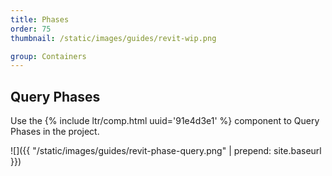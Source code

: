 ```yaml
---
title: Phases
order: 75
thumbnail: /static/images/guides/revit-wip.png

group: Containers
---
```


## Query Phases

Use the {% include ltr/comp.html uuid='91e4d3e1' %} component to Query Phases in the project.

![]({{ "/static/images/guides/revit-phase-query.png" | prepend: site.baseurl }})

